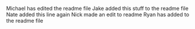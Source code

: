 Michael has edited the readme file
Jake added this stuff to the readme file
Nate added this line again
Nick made an edit to readme
Ryan has added to the readme file